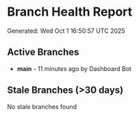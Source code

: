 # Branch Health Report
Generated: Wed Oct  1 16:50:57 UTC 2025

## Active Branches
- **main** - 11 minutes ago by Dashboard Bot

## Stale Branches (>30 days)
No stale branches found
